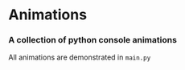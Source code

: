 # Animations
### A collection of python console animations

All animations are demonstrated in ``main.py``